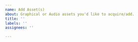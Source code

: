 ```yaml
---
name: Add Asset(s)
about: Graphical or Audio assets you'd like to acquire/add.
title: ''
labels: ''
assignees: ''

---
```



